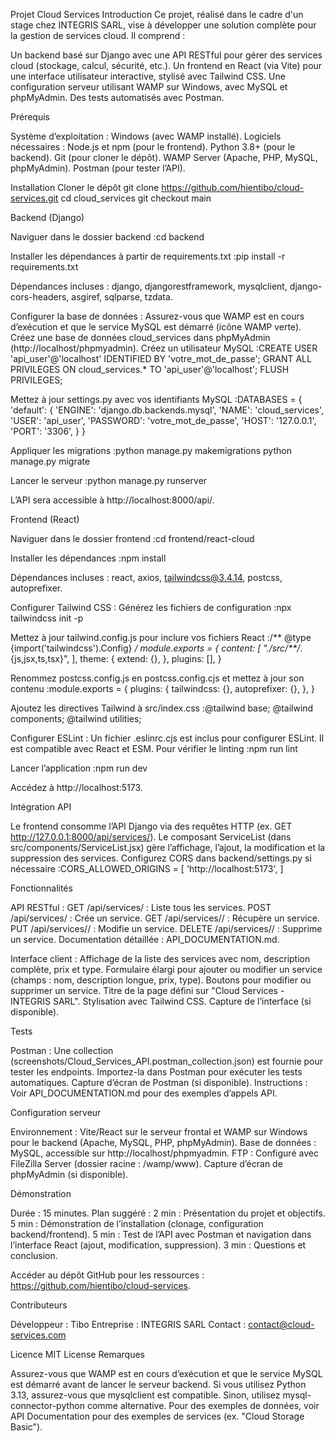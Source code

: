 Projet Cloud Services
Introduction
Ce projet, réalisé dans le cadre d'un stage chez INTEGRIS SARL, vise à développer une solution complète pour la gestion de services cloud. Il comprend :

Un backend basé sur Django avec une API RESTful pour gérer des services cloud (stockage, calcul, sécurité, etc.).
Un frontend en React (via Vite) pour une interface utilisateur interactive, stylisé avec Tailwind CSS.
Une configuration serveur utilisant WAMP sur Windows, avec MySQL et phpMyAdmin.
Des tests automatisés avec Postman.

Prérequis

Système d’exploitation : Windows (avec WAMP installé).
Logiciels nécessaires :
Node.js et npm (pour le frontend).
Python 3.8+ (pour le backend).
Git (pour cloner le dépôt).
WAMP Server (Apache, PHP, MySQL, phpMyAdmin).
Postman (pour tester l’API).



Installation
Cloner le dépôt
git clone https://github.com/hientibo/cloud-services.git
cd cloud_services
git checkout main

Backend (Django)

Naviguer dans le dossier backend :cd backend


Installer les dépendances à partir de requirements.txt :pip install -r requirements.txt


Dépendances incluses : django, djangorestframework, mysqlclient, django-cors-headers, asgiref, sqlparse, tzdata.


Configurer la base de données :
Assurez-vous que WAMP est en cours d’exécution et que le service MySQL est démarré (icône WAMP verte).
Créez une base de données cloud_services dans phpMyAdmin (http://localhost/phpmyadmin).
Créez un utilisateur MySQL :CREATE USER 'api_user'@'localhost' IDENTIFIED BY 'votre_mot_de_passe';
GRANT ALL PRIVILEGES ON cloud_services.* TO 'api_user'@'localhost';
FLUSH PRIVILEGES;


Mettez à jour settings.py avec vos identifiants MySQL :DATABASES = {
    'default': {
        'ENGINE': 'django.db.backends.mysql',
        'NAME': 'cloud_services',
        'USER': 'api_user',
        'PASSWORD': 'votre_mot_de_passe',
        'HOST': '127.0.0.1',
        'PORT': '3306',
    }
}




Appliquer les migrations :python manage.py makemigrations
python manage.py migrate


Lancer le serveur :python manage.py runserver


L’API sera accessible à http://localhost:8000/api/.



Frontend (React)

Naviguer dans le dossier frontend :cd frontend/react-cloud


Installer les dépendances :npm install


Dépendances incluses : react, axios, tailwindcss@3.4.14, postcss, autoprefixer.


Configurer Tailwind CSS :
Générez les fichiers de configuration :npx tailwindcss init -p


Mettez à jour tailwind.config.js pour inclure vos fichiers React :/** @type {import('tailwindcss').Config} */
module.exports = {
  content: [
    "./src/**/*.{js,jsx,ts,tsx}",
  ],
  theme: {
    extend: {},
  },
  plugins: [],
}


Renommez postcss.config.js en postcss.config.cjs et mettez à jour son contenu :module.exports = {
  plugins: {
    tailwindcss: {},
    autoprefixer: {},
  },
}


Ajoutez les directives Tailwind à src/index.css :@tailwind base;
@tailwind components;
@tailwind utilities;




Configurer ESLint :
Un fichier .eslinrc.cjs est inclus pour configurer ESLint. Il est compatible avec React et ESM. Pour vérifier le linting :npm run lint




Lancer l’application :npm run dev


Accédez à http://localhost:5173.



Intégration API

Le frontend consomme l’API Django via des requêtes HTTP (ex. GET http://127.0.0.1:8000/api/services/).
Le composant ServiceList (dans src/components/ServiceList.jsx) gère l’affichage, l’ajout, la modification et la suppression des services.
Configurez CORS dans backend/settings.py si nécessaire :CORS_ALLOWED_ORIGINS = [
    'http://localhost:5173',
]



Fonctionnalités

API RESTful :
GET /api/services/ : Liste tous les services.
POST /api/services/ : Crée un service.
GET /api/services/<id>/ : Récupère un service.
PUT /api/services/<id>/ : Modifie un service.
DELETE /api/services/<id>/ : Supprime un service.
Documentation détaillée : API_DOCUMENTATION.md.


Interface client :
Affichage de la liste des services avec nom, description complète, prix et type.
Formulaire élargi pour ajouter ou modifier un service (champs : nom, description longue, prix, type).
Boutons pour modifier ou supprimer un service.
Titre de la page défini sur "Cloud Services - INTEGRIS SARL".
Stylisation avec Tailwind CSS.
Capture de l’interface (si disponible).



Tests

Postman : Une collection (screenshots/Cloud_Services_API.postman_collection.json) est fournie pour tester les endpoints. Importez-la dans Postman pour exécuter les tests automatiques.
Capture d’écran de Postman (si disponible).
Instructions : Voir API_DOCUMENTATION.md pour des exemples d’appels API.

Configuration serveur

Environnement : Vite/React sur le serveur frontal et WAMP sur Windows pour le backend (Apache, MySQL, PHP, phpMyAdmin).
Base de données : MySQL, accessible sur http://localhost/phpmyadmin.
FTP : Configuré avec FileZilla Server (dossier racine : /wamp/www).
Capture d’écran de phpMyAdmin (si disponible).

Démonstration

Durée : 15 minutes.
Plan suggéré :
2 min : Présentation du projet et objectifs.
5 min : Démonstration de l’installation (clonage, configuration backend/frontend).
5 min : Test de l’API avec Postman et navigation dans l’interface React (ajout, modification, suppression).
3 min : Questions et conclusion.


Accéder au dépôt GitHub pour les ressources : https://github.com/hientibo/cloud-services.

Contributeurs

Développeur : Tibo
Entreprise : INTEGRIS SARL
Contact : contact@cloud-services.com

Licence
MIT License
Remarques

Assurez-vous que WAMP est en cours d’exécution et que le service MySQL est démarré avant de lancer le serveur backend.
Si vous utilisez Python 3.13, assurez-vous que mysqlclient est compatible. Sinon, utilisez mysql-connector-python comme alternative.
Pour des exemples de données, voir API Documentation pour des exemples de services (ex. "Cloud Storage Basic").

